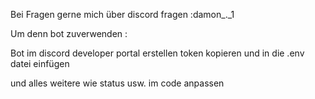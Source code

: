 Bei Fragen gerne mich über discord fragen :damon_._1


Um denn bot zuverwenden : 

Bot im discord developer portal erstellen token kopieren und in die .env datei einfügen

und alles weitere wie status usw. im code anpassen
